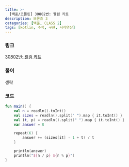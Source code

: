 ```yaml
---
title: >-
  [백준/코틀린] 30802번: 웰컴 키트
description: 브론즈 3
categories: [백준, CLASS 2]
tags: [kotlin, 수학, 구현, 사칙연산]
---
```


### 링크
[30802번: 웰컴 키트](https://www.acmicpc.net/problem/30802)

### 풀이
생략

### 코드
```kotlin
fun main() {
    val n = readln().toInt()
    val sizes = readln().split(" ").map { it.toInt() }
    val (t, p) = readln().split(" ").map { it.toInt() }
    var answer = 0

    repeat(6) {
        answer += (sizes[it] - 1 + t) / t
    }

    println(answer)
    println("${n / p} ${n % p}")
}

```
